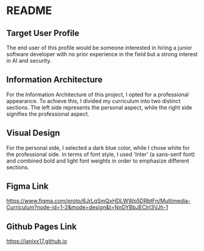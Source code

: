 # README
## Target User Profile
The end user of this profile would be someone interested in hiring a junior software developer with no prior experience in the field but a strong interest in AI and security.

## Information Architecture
For the Information Architecture of this project, I opted for a professional appearance. To achieve this, I divided my curriculum into two distinct sections. The left side represents the personal aspect, while the right side signifies the professional aspect.

## Visual Design
For the personal side, I selected a dark blue color, while I chose white for the professional side. In terms of font style, I used 'Inter' (a sans-serif font) and combined bold and light font weights in order to emphasize different sections.

## Figma Link
https://www.figma.com/proto/6JrLqSmQxHDLWWp5DRbtFn/Multimedia-Curriculum?node-id=1-2&mode=design&t=NnDYBbJEClrI3VJh-1

## Github Pages Link
https://janixx17.github.io
